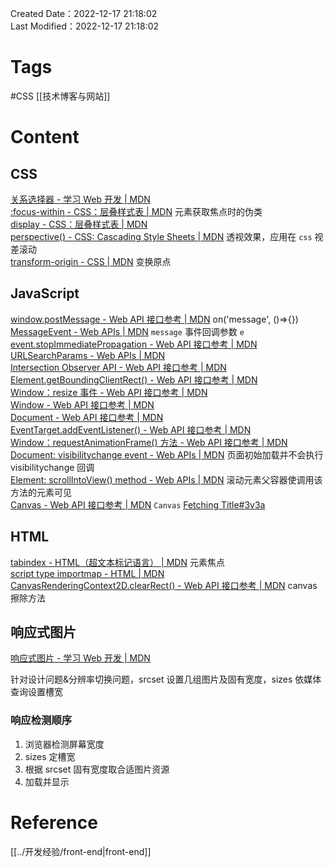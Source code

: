 Created Date：2022-12-17 21:18:02  
Last Modified：2022-12-17 21:18:02

# Tags

#CSS [[技术博客与网站]]

# Content

## CSS

[关系选择器 - 学习 Web 开发 | MDN](https://developer.mozilla.org/zh-CN/docs/Learn/CSS/Building_blocks/Selectors/Combinators)  
[:focus-within - CSS：层叠样式表 | MDN](https://developer.mozilla.org/zh-CN/docs/Web/CSS/:focus-within) 元素获取焦点时的伪类  
[display - CSS：层叠样式表 | MDN](https://developer.mozilla.org/zh-CN/docs/Web/CSS/display)  
[perspective() - CSS: Cascading Style Sheets | MDN](https://developer.mozilla.org/en-US/docs/Web/CSS/transform-function/perspective) 透视效果，应用在 `css` 视差滚动  
[transform-origin - CSS | MDN](https://developer.mozilla.org/zh-CN/docs/Web/CSS/transform-origin) 变换原点

## JavaScript

[window.postMessage - Web API 接口参考 | MDN](https://developer.mozilla.org/zh-CN/docs/Web/API/Window/postMessage) on('message', ()=>{})  
[MessageEvent - Web APIs | MDN](https://developer.mozilla.org/en-US/docs/Web/API/MessageEvent) `message` 事件回调参数 `e`  
[event.stopImmediatePropagation - Web API 接口参考 | MDN](https://developer.mozilla.org/zh-CN/docs/Web/API/Event/stopImmediatePropagation)  
[URLSearchParams - Web APIs | MDN](https://developer.mozilla.org/en-US/docs/Web/API/URLSearchParams)  
[Intersection Observer API - Web API 接口参考 | MDN](https://developer.mozilla.org/zh-CN/docs/Web/API/Intersection_Observer_API)  
[Element.getBoundingClientRect() - Web API 接口参考 | MDN](https://developer.mozilla.org/zh-CN/docs/Web/API/Element/getBoundingClientRect)  
[Window：resize 事件 - Web API 接口参考 | MDN](https://developer.mozilla.org/zh-CN/docs/Web/API/Window/resize_event)  
[Window - Web API 接口参考 | MDN](https://developer.mozilla.org/zh-CN/docs/Web/API/Window)  
[Document - Web API 接口参考 | MDN](https://developer.mozilla.org/zh-CN/docs/Web/API/Document)  
[EventTarget.addEventListener() - Web API 接口参考 | MDN](https://developer.mozilla.org/zh-CN/docs/Web/API/EventTarget/addEventListener)  
[Window：requestAnimationFrame() 方法 - Web API 接口参考 | MDN](https://developer.mozilla.org/zh-CN/docs/Web/API/window/requestAnimationFrame)  
[Document: visibilitychange event - Web APIs | MDN](https://developer.mozilla.org/en-US/docs/Web/API/Document/visibilitychange_event) 页面初始加载并不会执行 visibilitychange 回调  
[Element: scrollIntoView() method - Web APIs | MDN](https://developer.mozilla.org/en-US/docs/Web/API/Element/scrollIntoView) 滚动元素父容器使调用该方法的元素可见  
[Canvas - Web API 接口参考 | MDN](https://developer.mozilla.org/zh-CN/docs/Web/API/Canvas_API) `Canvas`
[Fetching Title#3v3a](https://developer.mozilla.org/zh-CN/docs/Web/JavaScript/Reference/Operators/this) 

## HTML

[tabindex - HTML（超文本标记语言） | MDN](https://developer.mozilla.org/zh-CN/docs/Web/HTML/Global_attributes/tabindex) 元素焦点  
[script type importmap - HTML | MDN](https://developer.mozilla.org/en-US/docs/Web/HTML/Element/script/type/importmap)  
[CanvasRenderingContext2D.clearRect() - Web API 接口参考 | MDN](https://developer.mozilla.org/zh-CN/docs/Web/API/CanvasRenderingContext2D/clearRect) canvas 擦除方法

## 响应式图片

[响应式图片 - 学习 Web 开发 | MDN](https://developer.mozilla.org/zh-CN/docs/Learn/HTML/Multimedia_and_embedding/Responsive_images)  

针对设计问题&分辨率切换问题，srcset 设置几组图片及固有宽度，sizes 依媒体查询设置槽宽

### 响应检测顺序

1. 浏览器检测屏幕宽度
2. sizes 定槽宽
3. 根据 srcset 固有宽度取合适图片资源
4. 加载并显示

# Reference

[[../开发经验/front-end|front-end]]

